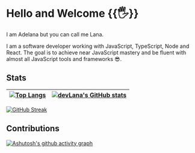 # Hello and Welcome {{:raised_hand_with_fingers_splayed:}}

I am Adelana but you can call me Lana.

I am a software developer working with JavaScript, TypeScript, Node and React. The goal is to achieve near JavaScript mastery and be fluent with almost all JavaScript tools and frameworks :sunglasses:.

## Stats

[![Top Langs](https://github-readme-stats.vercel.app/api/top-langs/?username=devLana&layout=compact&theme=gotham)](https://github.com/anuraghazra/github-readme-stats) | [![devLana's GitHub stats](https://github-readme-stats.vercel.app/api?username=devLana&hide=stars&count_private=true&show_icons=true&theme=great-gatsby)](https://github.com/anuraghazra/github-readme-stats)
:-:|-
[![GitHub Streak](https://github-readme-streak-stats.herokuapp.com/?user=devLana&theme=vision-friendly-dark)](https://git.io/streak-stats)

## Contributions
[![Ashutosh's github activity graph](https://github-readme-activity-graph.vercel.app/graph?username=devLana&theme=gruvbox&radius=5)](https://github.com/ashutosh00710/github-readme-activity-graph)
